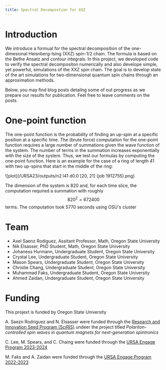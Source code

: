 ```yaml
---
title: Spectral Decompostion for XXZ
---
```


# Introduction

We introduce a formual for the spectral decomposition of the one-dimesional Heisnberg-Ising (XXZ) spin-1/2 chain. The formula is based on the Bethe Ansatz and contour integrals. In this project, we devoloped code to verify the spectral decompositon numerically and also develope simple, yet powerful, simulations of the XXZ spin chain. The goal is to develop state of the art simulations for two-dimensional quantum spin chains through an approximation methods.

Below, you may find blog posts detailng some of out progress as we prepare our results for publication. Feel free to leave comments on the posts.

# One-point function

The one-point function is the probability of finding an up-spin at a specific position at a specific time.  The (brute force) computation for the one-point function requires a large number of summations given the wave function of the system. The number of terms in the summation increases exponentially with the size of the system. Thus, we test our formulas by computing the one-point function. Here is an example for the case of a ring of length 41 with two up-spins that start in the middle of the ring: 

![plot](/URSA23/outputs/n2 l41 d0.0 [20, 21] (job 1912755).png)

The dimension of the system is 820 and, for each time slice, the computation required a summation with roughly $$820^2=672400$$ terms. The computation took 5770 seconds using OSU's cluster

# Team
- Axel Saenz Rodiguez, Assitant Professor, Math, Oregon State University
- Nik Elsasser, PhD Student, Math, Oregon State University
- Johaness Hurmann, Undergraduate Student, Oregon State University
- Crystal Lee, Undergraduate Student, Oregon State University
- Mason Spears, Undergraduate Student, Oregon State University
- Christie Chang, Undergraduate Student, Oregon State University
- Muhammad Faks, Undergraduate Student, Oregon State University
- Ahmed Zaidan, Undergraduate Student, Oregon State University


# Funding 

This projext is funded by Oregon State University

A. Saezn Rodriguez and N. Elsasser were funded through the [Research and Innovation Seed Program (SciRIS)](https://science.oregonstate.edu/research/research-and-innovation-seed-program) undeer the project titled *Polariton-controlled spin waves in quantum magnets for next-generation spintronics*

C. Lee, M. Spears, and C. Chaing were funded through the [URSA Engage Program 2023-2024](https://academicaffairs.oregonstate.edu/research/ursa-engage)

M. Faks and A. Zaidan were funded through the [URSA Engage Program 2022-2023](https://academicaffairs.oregonstate.edu/research/ursa-engage)

<script type="text/javascript" async
  src="https://cdnjs.cloudflare.com/ajax/libs/mathjax/2.7.5/MathJax.js?config=TeX-MML-AM_CHTML" async>
</script>
